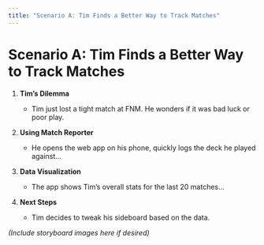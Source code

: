 ```yaml
---
title: "Scenario A: Tim Finds a Better Way to Track Matches"
---
```


# Scenario A: Tim Finds a Better Way to Track Matches

1. **Tim’s Dilemma**  
   - Tim just lost a tight match at FNM. He wonders if it was bad luck or poor play.

2. **Using Match Reporter**  
   - He opens the web app on his phone, quickly logs the deck he played against...

3. **Data Visualization**  
   - The app shows Tim’s overall stats for the last 20 matches...

4. **Next Steps**  
   - Tim decides to tweak his sideboard based on the data.

*(Include storyboard images here if desired)*

